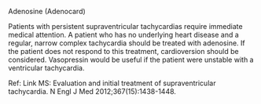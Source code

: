 Adenosine (Adenocard)

Patients with persistent supraventricular tachycardias require immediate medical attention. A patient who
has no underlying heart disease and a regular, narrow complex tachycardia should be treated with
adenosine. If the patient does not respond to this treatment, cardioversion should be considered.
Vasopressin would be useful if the patient were unstable with a ventricular tachycardia.

Ref: Link MS: Evaluation and initial treatment of supraventricular tachycardia. N Engl J Med 2012;367(15):1438-1448.
